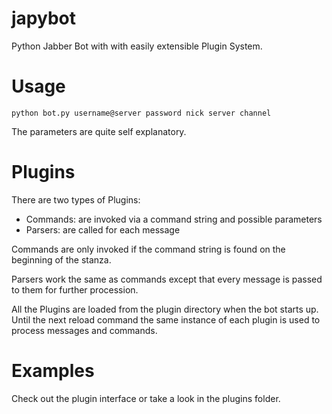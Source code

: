 japybot
=======

Python Jabber Bot with with easily extensible Plugin System.

# Usage
`python bot.py username@server password nick server channel`

The parameters are quite self explanatory.

# Plugins
There are two types of Plugins:
* Commands: are invoked via a command string and possible parameters
* Parsers: are called for each message

Commands are only invoked if the command string is found on the beginning of the stanza.

Parsers work the same as commands except that every message is passed to them for further procession.

All the Plugins are loaded from the plugin directory when the bot starts up. Until the next reload command the same instance of each plugin is used to process messages and commands.

# Examples
Check out the plugin interface or take a look in the plugins folder.
